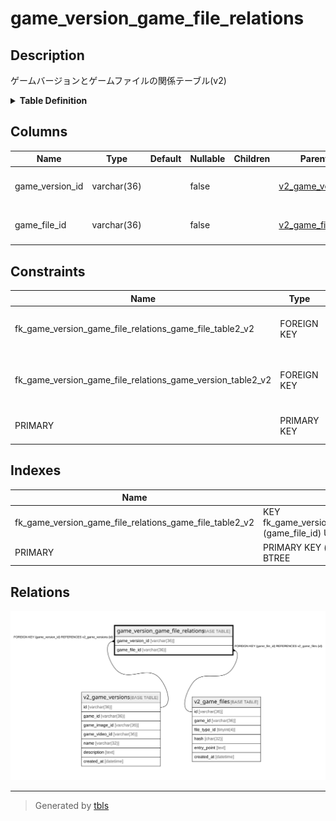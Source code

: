 # game_version_game_file_relations

## Description

ゲームバージョンとゲームファイルの関係テーブル(v2)

<details>
<summary><strong>Table Definition</strong></summary>

```sql
CREATE TABLE `game_version_game_file_relations` (
  `game_version_id` varchar(36) NOT NULL,
  `game_file_id` varchar(36) NOT NULL,
  PRIMARY KEY (`game_version_id`,`game_file_id`),
  KEY `fk_game_version_game_file_relations_game_file_table2_v2` (`game_file_id`),
  CONSTRAINT `fk_game_version_game_file_relations_game_file_table2_v2` FOREIGN KEY (`game_file_id`) REFERENCES `v2_game_files` (`id`),
  CONSTRAINT `fk_game_version_game_file_relations_game_version_table2_v2` FOREIGN KEY (`game_version_id`) REFERENCES `v2_game_versions` (`id`)
) ENGINE=InnoDB DEFAULT CHARSET=utf8mb4
```

</details>

## Columns

| Name | Type | Default | Nullable | Children | Parents | Comment |
| ---- | ---- | ------- | -------- | -------- | ------- | ------- |
| game_version_id | varchar(36) |  | false |  | [v2_game_versions](v2_game_versions.md) | ゲームバージョンUUID |
| game_file_id | varchar(36) |  | false |  | [v2_game_files](v2_game_files.md) | ゲームファイルUUID |

## Constraints

| Name | Type | Definition |
| ---- | ---- | ---------- |
| fk_game_version_game_file_relations_game_file_table2_v2 | FOREIGN KEY | FOREIGN KEY (game_file_id) REFERENCES v2_game_files (id) |
| fk_game_version_game_file_relations_game_version_table2_v2 | FOREIGN KEY | FOREIGN KEY (game_version_id) REFERENCES v2_game_versions (id) |
| PRIMARY | PRIMARY KEY | PRIMARY KEY (game_version_id, game_file_id) |

## Indexes

| Name | Definition |
| ---- | ---------- |
| fk_game_version_game_file_relations_game_file_table2_v2 | KEY fk_game_version_game_file_relations_game_file_table2_v2 (game_file_id) USING BTREE |
| PRIMARY | PRIMARY KEY (game_version_id, game_file_id) USING BTREE |

## Relations

![er](game_version_game_file_relations.svg)

---

> Generated by [tbls](https://github.com/k1LoW/tbls)
